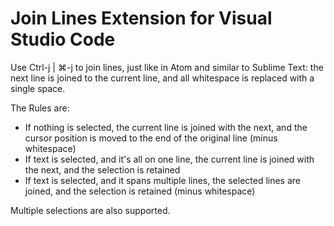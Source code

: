 # Join Lines Extension for Visual Studio Code

Use Ctrl-j | ⌘-j to join lines, just like in Atom and similar to Sublime Text: the next line is joined to
the current line, and all whitespace is replaced with a single space.

The Rules are:
* If nothing is selected, the current line is joined with the next, and the cursor position is moved to the end
of the original line (minus whitespace)
* If text is selected, and it's all on one line, the current line is joined with the next, and the selection is retained
* If text is selected, and it spans multiple lines, the selected lines are joined, and the selection is retained (minus whitespace)

Multiple selections are also supported.


